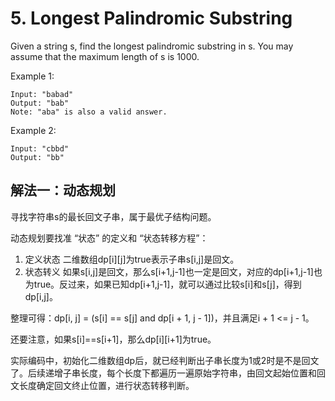 # 5. Longest Palindromic Substring

Given a string s, find the longest palindromic substring in s. You may assume that the maximum length of s is 1000.

Example 1:
```
Input: "babad"
Output: "bab"
Note: "aba" is also a valid answer.
```
Example 2:
```
Input: "cbbd"
Output: "bb"
```
## 解法一：动态规划

寻找字符串s的最长回文子串，属于最优子结构问题。

动态规划要找准 “状态” 的定义和 “状态转移方程”：

1. 定义状态
   二维数组dp[i][j]为true表示子串s[i,j]是回文。
2. 状态转义
   如果s[i,j]是回文，那么s[i+1,j-1]也一定是回文，对应的dp[i+1,j-1]也为true。反过来，如果已知dp[i+1,j-1]，就可以通过比较s[i]和s[j]，得到dp[i,j]。

整理可得：dp[i, j] = (s[i] == s[j] and dp[i + 1, j - 1])，并且满足i + 1 <= j - 1。

还要注意，如果s[i]==s[i+1]，那么dp[i][i+1]为true。

实际编码中，初始化二维数组dp后，就已经判断出子串长度为1或2时是不是回文了。后续递增子串长度，每个长度下都遍历一遍原始字符串，由回文起始位置和回文长度确定回文终止位置，进行状态转移判断。